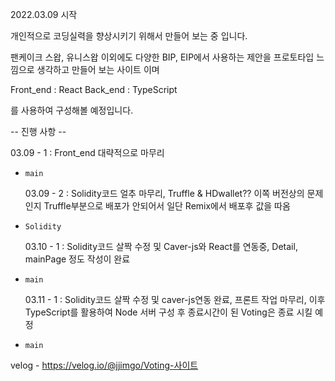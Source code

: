 2022.03.09 시작

개인적으로 코딩실력을 향상시키기 위해서 만들어 보는 중 입니다.

팬케이크 스왑, 유니스왑 이외에도 다양한 BIP, EIP에서 사용하는 제안을 프로토타입 느낌으로 생각하고 만들어 보는 사이트 이며

Front_end : React
Back_end : TypeScript

를 사용하여 구성해볼 예정입니다.

-- 진행 사항 --

03.09 - 1 : Front_end 대략적으로 마무리

- `main`

  03.09 - 2 : Solidity코드 얼추 마무리, Truffle & HDwallet?? 이쪽 버전상의 문제인지 Truffle부분으로 배포가 안되어서 일단 Remix에서 배포후 값을 따옴

- `Solidity`

  03.10 - 1 : Solidity코드 살짝 수정 및 Caver-js와 React를 연동중, Detail, mainPage 정도 작성이 완료

- `main`

  03.11 - 1 : Solidity코드 살짝 수정 및 caver-js연동 완료, 프론트 작업 마무리, 이후 TypeScript를 활용하여 Node 서버 구성 후 종료시간이 된 Voting은 종료 시킬 예정

- `main`

velog - https://velog.io/@jjimgo/Voting-사이트
